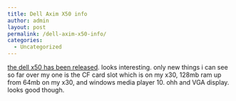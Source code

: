 ```yaml
---
title: Dell Axim X50 info
author: admin
layout: post
permalink: /dell-axim-x50-info/
categories:
  - Uncategorized
---
```

[the dell x50 has been released][1]. looks interesting. only new things i can see so far over my one is the CF card slot which is on my x30, 128mb ram up from 64mb on my x30, and windows media player 10. ohh and VGA display. looks good though.

 [1]: http://www.theregister.co.uk/2004/10/13/dell_pocketpc_launch/